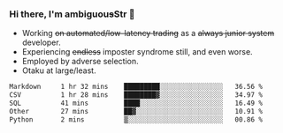 ### Hi there, I'm ambiguou~~s~~Str 👋

<!--
**ambiguoustexture/ambiguoustexture** is a ✨ _special_ ✨ repository because its `README.md` (this file) appears on your GitHub profile.

Here are some ideas to get you started:
-->
- Working ~~on automated/low-latency trading~~ as a ~~always junior system~~ developer.
- Experiencing ~~endless~~ imposter syndrome still, and even worse.
- Employed by adverse selection.
- Otaku at large/least.

<!--START_SECTION:waka-->

```txt
Markdown     1 hr 32 mins    █████████░░░░░░░░░░░░░░░░   36.56 %
CSV          1 hr 28 mins    ████████▓░░░░░░░░░░░░░░░░   34.97 %
SQL          41 mins         ████░░░░░░░░░░░░░░░░░░░░░   16.49 %
Other        27 mins         ██▓░░░░░░░░░░░░░░░░░░░░░░   10.91 %
Python       2 mins          ▒░░░░░░░░░░░░░░░░░░░░░░░░   00.86 %
```

<!--END_SECTION:waka-->
